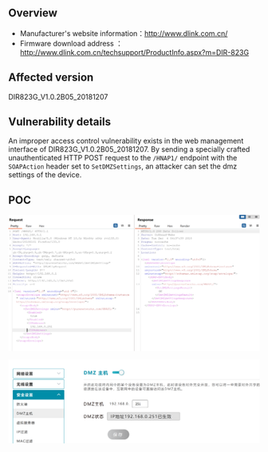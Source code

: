## Overview

- Manufacturer's website information：http://www.dlink.com.cn/
- Firmware download address ：http://www.dlink.com.cn/techsupport/ProductInfo.aspx?m=DIR-823G

## Affected version

DIR823G_V1.0.2B05_20181207

## Vulnerability details

An improper access control vulnerability exists in the web management interface of DIR823G_V1.0.2B05_20181207. By sending a specially crafted unauthenticated HTTP POST request to the `/HNAP1/` endpoint with the `SOAPAction` header set to `SetDMZSettings`, an attacker can set the dmz settings of the device.

## POC

![image-20241223133734573](https://raw.githubusercontent.com/abcdefg-png/images2/main/image-20241223133734573.png)

![image-20241223133722098](https://raw.githubusercontent.com/abcdefg-png/images2/main/image-20241223133722098.png)
